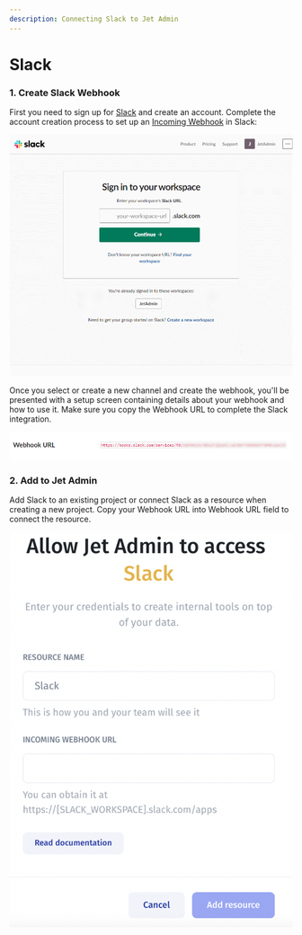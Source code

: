 ```yaml
---
description: Connecting Slack to Jet Admin
---
```


# Slack

### 1. Create Slack Webhook

First you need to sign up for [Slack](https://slack.com/) and create an account. Complete the account creation process to set up an [Incoming Webhook](https://my.slack.com/apps/new/A0F7XDUAZ-incoming-webhooks) in Slack:&#x20;

![](<../../.gitbook/assets/GIF (134).gif>)

Once you select or create a new channel and create the webhook, you'll be presented with a setup screen containing details about your webhook and how to use it. Make sure you copy the Webhook URL to complete the Slack integration.

![](<../../.gitbook/assets/image (588).png>)

### 2. Add to Jet Admin

Add Slack to an existing project or connect Slack as a resource when creating a new project. Copy your Webhook URL into Webhook URL field to connect the resource.

![](<../../.gitbook/assets/image (836).png>)



